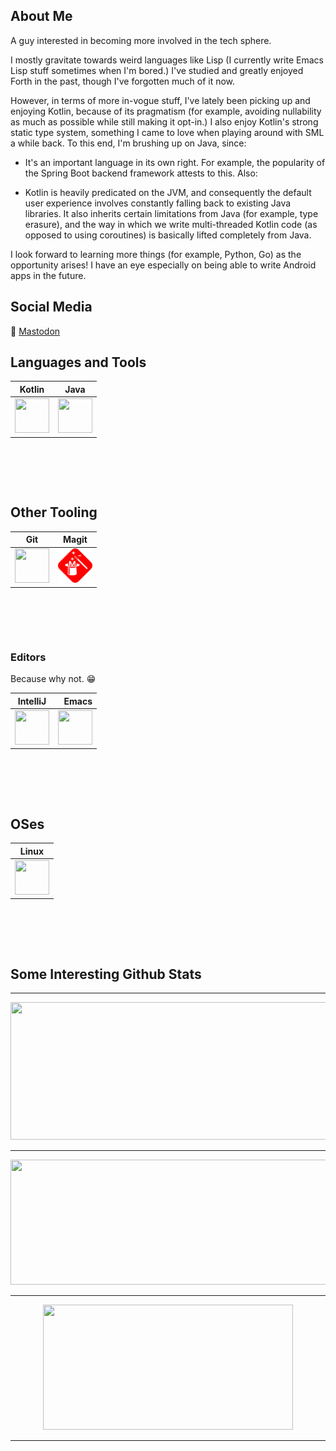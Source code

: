 ## About Me
A guy interested in becoming more involved in the tech sphere.

I mostly gravitate towards weird languages like Lisp (I currently
write Emacs Lisp stuff sometimes when I'm bored.) I've studied and
greatly enjoyed Forth in the past, though I've forgotten much of it
now.

However, in terms of more in-vogue stuff, I've lately been picking up
and enjoying Kotlin, because of its pragmatism (for example, avoiding
nullability as much as possible while still making it opt-in.) I also
enjoy Kotlin's strong static type system, something I came to love
when playing around with SML a while back. To this end, I'm brushing
up on Java, since:

- It's an important language in its own right. For example, the
  popularity of the Spring Boot backend framework attests to
  this. Also:

- Kotlin is heavily predicated on the JVM, and consequently the
  default user experience involves constantly falling back to existing
  Java libraries. It also inherits certain limitations from Java (for
  example, type erasure), and the way in which we write multi-threaded
  Kotlin code (as opposed to using coroutines) is basically lifted
  completely from Java.

I look forward to learning more things (for example, Python, Go) as
the opportunity arises! I have an eye especially on being able to
write Android apps in the future.

## Social Media
🐘 [Mastodon](https://emacs.ch/@bci "My Fediverse presence.")

## Languages and Tools
| Kotlin | Java  |
|--------|-------|
| <img src="https://cdn.jsdelivr.net/gh/devicons/devicon@latest/icons/kotlin/kotlin-original.svg" width="55" height="55"/> | <img src="https://cdn.jsdelivr.net/gh/devicons/devicon@latest/icons/java/java-original.svg" width="55" height="55"/> |

<pre>




</pre>

## Other Tooling
| Git | Magit |
|-----|-------|
| <img src="https://cdn.jsdelivr.net/gh/devicons/devicon@latest/icons/git/git-original.svg" width="55" height="55" /> | <img src="magit-red.svg" width="55" height="55"/> |

<pre>




</pre>

### Editors

Because why not. 😁

| IntelliJ | Emacs  |
|----------|-------:|
| <img src="https://cdn.jsdelivr.net/gh/devicons/devicon@latest/icons/intellij/intellij-original.svg" width="55" height="55" /> | <img src="https://cdn.jsdelivr.net/gh/devicons/devicon@latest/icons/emacs/emacs-original.svg" width="55" height="55" />

<pre>




</pre>

## OSes

| Linux |
|-------|
| <img src="https://cdn.jsdelivr.net/gh/devicons/devicon@latest/icons/linux/linux-original.svg" width="55" height="55" /> |

<pre>




</pre>

## Some Interesting Github Stats

---

<p align="center">
  <img width="800" height="220" src="https://streak-stats.demolab.com?user=BrandonIrizarry&theme=highcontrast&hide_border=true&border_radius=5&card_width=800">
</p>

---

<p align="center">
  <img width="600" height="200" src="https://github-readme-stats.vercel.app/api?username=BrandonIrizarry&show_icons=true&theme=vision-friendly-dark">
</p>

---

<p align="center">
  <img width="400" height="200" src="https://github-readme-stats.vercel.app/api/top-langs/?username=BrandonIrizarry&size_weight=0.0005&count_weight=0.3&layout=compact&theme=vision-friendly-dark">
</p>

---

<div id="header" align="center">
  <img src="https://komarev.com/ghpvc/?username=BrandonIrizarry&style=for-the-badge&color=orange" alt=""/>
</div>
